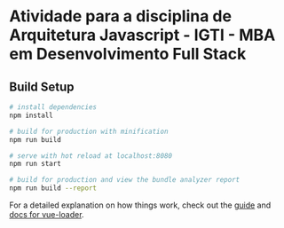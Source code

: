 # Atividade para a disciplina de Arquitetura Javascript - IGTI - MBA em Desenvolvimento Full Stack
## Build Setup

``` bash
# install dependencies
npm install

# build for production with minification
npm run build

# serve with hot reload at localhost:8080
npm run start

# build for production and view the bundle analyzer report
npm run build --report
```

For a detailed explanation on how things work, check out the [guide](http://vuejs-templates.github.io/webpack/) and [docs for vue-loader](http://vuejs.github.io/vue-loader).

